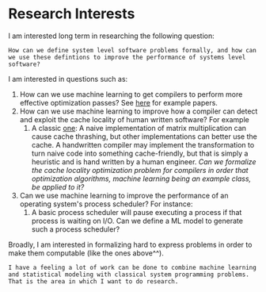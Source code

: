 # Research Interests

 I am interested long term in researching the following question: 
 
    How can we define system level software problems formally, and how can we use these defintions to improve the performance of systems level software?


I am interested in questions such as: 
 
1. How can we use machine learning to get compilers to perform more effective optimization passes? See [here][7] for example papers.
2. How can we use machine learning to improve how a compiler can detect and exploit the cache locality of human written software? For example
	1. A classic [one][2]: A naive implementation of matrix multiplication can cause cache thrashing, but other implementations can better use the cache. A handwritten compiler may implement the transformation to turn naive code into something cache-friendly, but that is simply a heuristic and is hand written by a human engineer. _Can we formalize the cache locality optimization problem for compilers in order that optimization algorithms, machine learning being an example class, be applied to it?_
3. Can we use machine learning to improve the performance of an operating system's process scheduler? For instance:
	1. A basic process scheduler will pause executing a process if that process is waiting on I/O. Can we define a ML model to generate such a process scheduler?  
  

Broadly, I am interested in formalizing hard to express problems in order to make them computable (like the ones above^^). 

    I have a feeling a lot of work can be done to combine machine learning and statistical modeling with classical system programming problems. That is the area in which I want to do research.

[1]: https://github.com/olgabot/sciencemeetproductivity.tumblr.com/blob/master/posts/2012/08/how-to-request-a-letter-of-recommendation.md
[2]: https://passlab.github.io/CSCE513/notes/lecture10_LocalityMM.pdf
[3]: https://www.beckershospitalreview.com/ehrs/epic-s-huge-healthcare-impact-5-stats.html#:~:text=More%20than%20253%20million%20U.S.,an%20electronic%20record%20in%20Epic.
[4]: https://gist.github.com/wojteklu/73c6914cc446146b8b533c0988cf8d29
[5]: https://www.w3schools.com/python/python_for_loops.asp
[6]: https://en.wikipedia.org/wiki/Agile_software_development
[7]: https://github.com/zwang4/awesome-machine-learning-in-compilers
